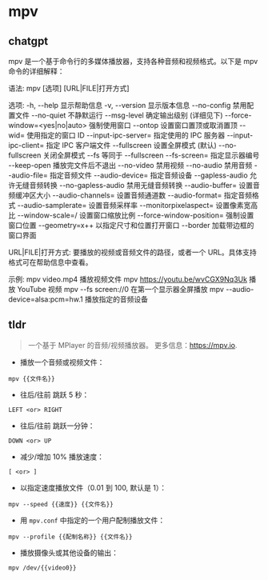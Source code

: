 # mpv 
## chatgpt 
mpv 是一个基于命令行的多媒体播放器，支持各种音频和视频格式。以下是 mpv 命令的详细解释：

语法: mpv [选项] [URL|FILE|打开方式]

选项:
  -h, --help                          显示帮助信息
  -v, --version                       显示版本信息
  --no-config                         禁用配置文件
  --no-quiet                          不静默运行
  --msg-level <level>                 确定输出级别 (详细见下)
      --force-window=<yes|no|auto>    强制使用窗口
  --ontop                             设置窗口置顶或取消置顶
  --wid=<wid>                         使用指定的窗口 ID
  --input-ipc-server=<filename>       指定使用的 IPC 服务器
  --input-ipc-client=<filename>       指定 IPC 客户端文件
  --fullscreen                       设置全屏模式 (默认)
  --no-fullscreen                    关闭全屏模式
  --fs                               等同于 --fullscreen
  --fs-screen=<n>                    指定显示器编号
  --keep-open                        播放完文件后不退出
  --no-video                         禁用视频
  --no-audio                         禁用音频
  --audio-file=<file>                指定音频文件
  --audio-device=<device>            指定音频设备
  --gapless-audio                    允许无缝音频转换
  --no-gapless-audio                 禁用无缝音频转换
  --audio-buffer=<size>              设置音频缓冲区大小
  --audio-channels=<n>               设置音频通道数
  --audio-format=<fmt>               指定音频格式
  --audio-samplerate=<rate>          设置音频采样率
  --monitorpixelaspect=<ratio>       设置像素宽高比
  --window-scale=<x>/<y>             设置窗口缩放比例
  --force-window-position=<x> <y>    强制设置窗口位置
  --geometry=<w>x<h>+<x>+<y>         以指定尺寸和位置打开窗口
  --border                           加载带边框的窗口界面

URL|FILE|打开方式:
  要播放的视频或音频文件的路径，或者一个 URL。具体支持格式可在帮助信息中查看。

示例:
  mpv video.mp4                      播放视频文件
  mpv https://youtu.be/wvCGX9Nq3Uk  播放 YouTube 视频
  mpv --fs screen://0                在第一个显示器全屏播放
  mpv --audio-device=alsa:pcm=hw.1   播放指定的音频设备 

## tldr 
 
> 一个基于 MPlayer 的音频/视频播放器。
> 更多信息：<https://mpv.io>.

- 播放一个音频或视频文件：

`mpv {{文件名}}`

- 往后/往前 跳跃 5 秒：

`LEFT <or> RIGHT`

- 往后/往前 跳跃一分钟：

`DOWN <or> UP`

- 减少/增加 10% 播放速度：

`[ <or> ]`

- 以指定速度播放文件（0.01 到 100, 默认是 1）：

`mpv --speed {{速度}} {{文件名}}`

- 用 `mpv.conf` 中指定的一个用户配制播放文件：

`mpv --profile {{配制名称}} {{文件名}}`

- 播放摄像头或其他设备的输出：

`mpv /dev/{{video0}}`
